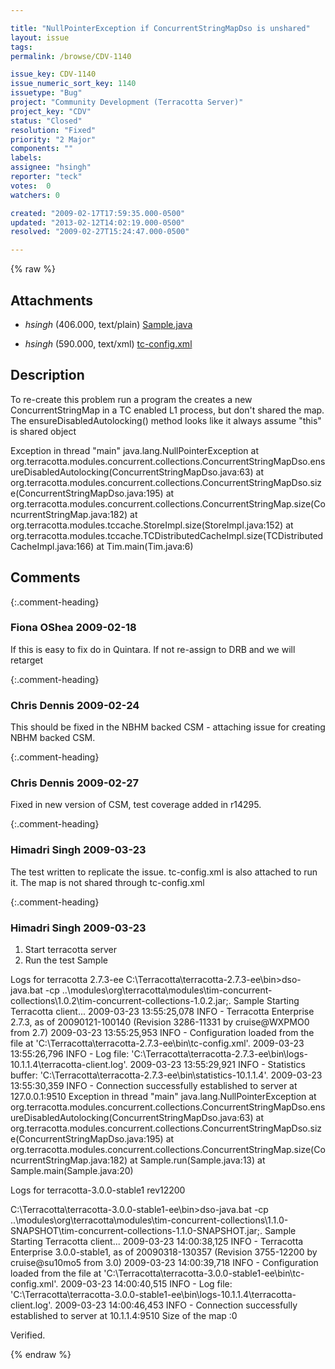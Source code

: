 ```yaml
---

title: "NullPointerException if ConcurrentStringMapDso is unshared"
layout: issue
tags: 
permalink: /browse/CDV-1140

issue_key: CDV-1140
issue_numeric_sort_key: 1140
issuetype: "Bug"
project: "Community Development (Terracotta Server)"
project_key: "CDV"
status: "Closed"
resolution: "Fixed"
priority: "2 Major"
components: ""
labels: 
assignee: "hsingh"
reporter: "teck"
votes:  0
watchers: 0

created: "2009-02-17T17:59:35.000-0500"
updated: "2013-02-12T14:02:19.000-0500"
resolved: "2009-02-27T15:24:47.000-0500"

---
```




{% raw %}


## Attachments
  
* <em>hsingh</em> (406.000, text/plain) [Sample.java](/attachments/CDV/CDV-1140/Sample.java)
  
* <em>hsingh</em> (590.000, text/xml) [tc-config.xml](/attachments/CDV/CDV-1140/tc-config.xml)
  



## Description

<div markdown="1" class="description">

To re-create this problem run a program the creates a new ConcurrentStringMap in a TC enabled L1 process, but don't shared the map. The ensureDisabledAutolocking() method looks like it always assume "this" is shared object


Exception in thread "main" java.lang.NullPointerException
        at org.terracotta.modules.concurrent.collections.ConcurrentStringMapDso.ensureDisabledAutolocking(ConcurrentStringMapDso.java:63)
        at org.terracotta.modules.concurrent.collections.ConcurrentStringMapDso.size(ConcurrentStringMapDso.java:195)
        at org.terracotta.modules.concurrent.collections.ConcurrentStringMap.size(ConcurrentStringMap.java:182)
        at org.terracotta.modules.tccache.StoreImpl.size(StoreImpl.java:152)
        at org.terracotta.modules.tccache.TCDistributedCacheImpl.size(TCDistributedCacheImpl.java:166)
        at Tim.main(Tim.java:6)


</div>

## Comments


{:.comment-heading}
### **Fiona OShea** <span class="date">2009-02-18</span>

<div markdown="1" class="comment">

If this is easy to fix do in Quintara. If not re-assign to DRB and we will retarget

</div>


{:.comment-heading}
### **Chris Dennis** <span class="date">2009-02-24</span>

<div markdown="1" class="comment">

This should be fixed in the NBHM backed CSM - attaching issue for creating NBHM backed CSM.

</div>


{:.comment-heading}
### **Chris Dennis** <span class="date">2009-02-27</span>

<div markdown="1" class="comment">

Fixed in new version of CSM, test coverage added in r14295.

</div>


{:.comment-heading}
### **Himadri Singh** <span class="date">2009-03-23</span>

<div markdown="1" class="comment">

The test written to replicate the issue. tc-config.xml is also attached to run it. The map is not shared through tc-config.xml

</div>


{:.comment-heading}
### **Himadri Singh** <span class="date">2009-03-23</span>

<div markdown="1" class="comment">

1. Start terracotta server 
2. Run the test Sample

Logs for terracotta 2.7.3-ee
C:\Terracotta\terracotta-2.7.3-ee\bin>dso-java.bat -cp ..\modules\org\terracotta\modules\tim-concurrent-collections\1.0.2\tim-concurrent-collections-1.0.2.jar;. Sample
Starting Terracotta client...
2009-03-23 13:55:25,078 INFO - Terracotta Enterprise 2.7.3, as of 20090121-100140 (Revision 3286-11331 by cruise@WXPMO0 from 2.7)
2009-03-23 13:55:25,953 INFO - Configuration loaded from the file at 'C:\Terracotta\terracotta-2.7.3-ee\bin\tc-config.xml'.
2009-03-23 13:55:26,796 INFO - Log file: 'C:\Terracotta\terracotta-2.7.3-ee\bin\logs-10.1.1.4\terracotta-client.log'.
2009-03-23 13:55:29,921 INFO - Statistics buffer: 'C:\Terracotta\terracotta-2.7.3-ee\bin\statistics-10.1.1.4'.
2009-03-23 13:55:30,359 INFO - Connection successfully established to server at 127.0.0.1:9510
Exception in thread "main" java.lang.NullPointerException
        at org.terracotta.modules.concurrent.collections.ConcurrentStringMapDso.ensureDisabledAutolocking(ConcurrentStringMapDso.java:63)
        at org.terracotta.modules.concurrent.collections.ConcurrentStringMapDso.size(ConcurrentStringMapDso.java:195)
        at org.terracotta.modules.concurrent.collections.ConcurrentStringMap.size(ConcurrentStringMap.java:182)
        at Sample.run(Sample.java:13)
        at Sample.main(Sample.java:20)


Logs for terracotta-3.0.0-stable1 rev12200

C:\Terracotta\terracotta-3.0.0-stable1-ee\bin>dso-java.bat -cp ..\modules\org\terracotta\modules\tim-concurrent-collections\1.1.0-SNAPSHOT\tim-concurrent-collections-1.1.0-SNAPSHOT.jar;. Sample
Starting Terracotta client...
2009-03-23 14:00:38,125 INFO - Terracotta Enterprise 3.0.0-stable1, as of 20090318-130357 (Revision 3755-12200 by cruise@su10mo5 from 3.0)
2009-03-23 14:00:39,718 INFO - Configuration loaded from the file at 'C:\Terracotta\terracotta-3.0.0-stable1-ee\bin\tc-config.xml'.
2009-03-23 14:00:40,515 INFO - Log file: 'C:\Terracotta\terracotta-3.0.0-stable1-ee\bin\logs-10.1.1.4\terracotta-client.log'.
2009-03-23 14:00:46,453 INFO - Connection successfully established to server at 10.1.1.4:9510
Size of the map :0

Verified.

</div>



{% endraw %}
